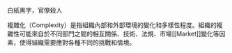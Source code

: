 白紙黑字，官僚殺人

複雜化（Complexity）是指組織內部和外部環境的變化和多樣性程度。組織的複雜性可能來自於不同部門之間的相互關係、技術、法規、市場[[Market]]變化等因素，使得組織需要應對各種不同的挑戰和情境。